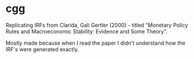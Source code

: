 # cgg

Replicating IRFs from Clarida, Gali Gertler (2000) - titled "Monetary Policy Rules and Macroeconomic Stability: Evidence and Some Theory".

Mostly made because when I read the paper I didn't understand how the IRF's were generated exactly.
